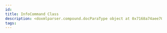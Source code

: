 ```yaml
---
id: 
title: InfoCommand Class
description: <doxmlparser.compound.docParaType object at 0x7168a74aee70>
tags:
---
```

